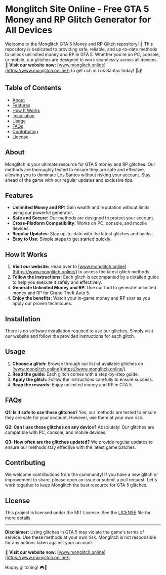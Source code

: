 # Monglitch Site Online - Free GTA 5 Money and RP Glitch Generator for All Devices 

Welcome to the Monglitch GTA 5 Money and RP Glitch repository! 🚀 This repository is dedicated to providing safe, reliable, and up-to-date methods to unlock unlimited money and RP in GTA 5. Whether you're on PC, console, or mobile, our glitches are designed to work seamlessly across all devices. 🔗 **Visit our website now:** [www.monglitch.online](https://www.monglitch.online/) to get rich in Los Santos today! 💸💰

## Table of Contents
- [About](#about)
- [Features](#features)
- [How It Works](#how-it-works)
- [Installation](#installation)
- [Usage](#usage)
- [FAQs](#faqs)
- [Contributing](#contributing)
- [License](#license)

## About

Monglitch is your ultimate resource for GTA 5 money and RP glitches. Our methods are thoroughly tested to ensure they are safe and effective, allowing you to dominate Los Santos without risking your account. Stay ahead of the game with our regular updates and exclusive tips.

## Features

- **Unlimited Money and RP:** Gain wealth and reputation without limits using our powerful generator.
- **Safe and Secure:** Our methods are designed to protect your account.
- **Cross-Platform Compatibility:** Works on PC, console, and mobile devices.
- **Regular Updates:** Stay up-to-date with the latest glitches and hacks.
- **Easy to Use:** Simple steps to get started quickly.

## How It Works

1. **Visit our website:** Head over to [www.monglitch.online](https://www.monglitch.online/) to access the latest glitch methods.
2. **Follow the instructions:** Each glitch is accompanied by a detailed guide to help you execute it safely and effectively.
3. **Generate Unlimited Money and RP:** Use our tool to generate unlimited money and RP for Grand Theft Auto 5.
4. **Enjoy the benefits:** Watch your in-game money and RP soar as you apply our proven techniques.

## Installation

There is no software installation required to use our glitches. Simply visit our website and follow the provided instructions for each glitch.

## Usage

1. **Choose a glitch:** Browse through our list of available glitches on [www.monglitch.online](https://www.monglitch.online/).
2. **Read the guide:** Each glitch comes with a step-by-step guide.
3. **Apply the glitch:** Follow the instructions carefully to ensure success.
4. **Reap the rewards:** Enjoy unlimited money and RP in GTA 5.

## FAQs

**Q1: Is it safe to use these glitches?**
Yes, our methods are tested to ensure they are safe for your account. However, use them at your own risk.

**Q2: Can I use these glitches on any device?**
Absolutely! Our glitches are compatible with PC, console, and mobile devices.

**Q3: How often are the glitches updated?**
We provide regular updates to ensure our methods stay effective with the latest game patches.

## Contributing

We welcome contributions from the community! If you have a new glitch or improvement to share, please open an issue or submit a pull request. Let's work together to keep Monglitch the best resource for GTA 5 glitches.

## License

This project is licensed under the MIT License. See the [LICENSE](LICENSE) file for more details.

---

**Disclaimer:** Using glitches in GTA 5 may violate the game's terms of service. Use these methods at your own risk. Monglitch is not responsible for any actions taken against your account.

🔗 **Visit our website now:** [www.monglitch.online](https://www.monglitch.online/)

Happy glitching! 🎮💸

